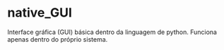 # native_GUI
Interface gráfica (GUI) básica dentro da linguagem de python. Funciona apenas dentro do próprio sistema.
